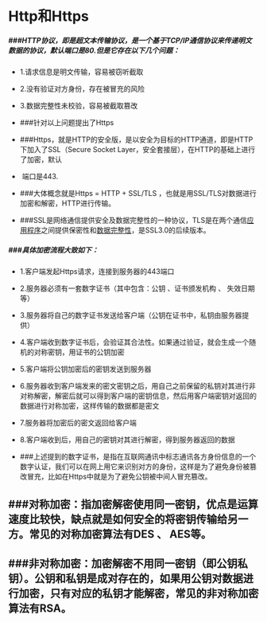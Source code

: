 # Http和Https

##### ###HTTP协议，即是超文本传输协议，是一个基于TCP/IP通信协议来传递明文数据的协议，默认端口是80.但是它存在以下几个问题：

- 1.请求信息是明文传输，容易被窃听截取
- 2.没有验证对方身份，存在被冒充的风险

- 3.数据完整性未校验，容易被截取篡改

- ###针对以上问题提出了Https

- ###Https，就是HTTP的安全版，是以安全为目标的HTTP通道，即是HTTP下加入了SSL（Secure Socket Layer，安全套接层），在HTTP的基础上进行了加密，默认 

- ​          端口是443.

- ###大体概念就是Https = HTTP + SSL/TLS ，也就是用SSL/TLS对数据进行加密和解密，HTTP进行传输。

- ###SSL是网络通信提供安全及数据完整性的一种协议，TLS是在两个通信[应用程序](Https://baike.baidu.com/item/应用程序/5985445)之间提供保密性和[数据完整性](Https://baike.baidu.com/item/数据完整性/110071)，是SSL3.0的后续版本。

##### ###具体加密流程大致如下：

- 1.客户端发起Https请求，连接到服务器的443端口
- 2.服务器必须有一套数字证书（其中包含：公钥 、证书颁发机构 、 失效日期等）

- 3.服务器将自己的数字证书发送给客户端（公钥在证书中，私钥由服务器提供）

- 4.客户端收到数字证书后，会验证其合法性。如果通过验证，就会生成一个随机的对称密钥，用证书的公钥加密

- 5.客户端将公钥加密后的密钥发送到服务器

- 6.服务器收到客户端发来的密文密钥之后，用自己之前保留的私钥对其进行非对称解密，解密后就可以得到客户端的密钥信息，然后用客户端密钥对返回的数据进行对称加密，这样传输的数据都是密文

- 7.服务器将加密后的密文返回给客户端

- 8.客户端收到后，用自己的密钥对其进行解密，得到服务器返回的数据

- ###上述提到的数字证书，是指在互联网通讯中标志通讯各方身份信息的一个数字认证，我们可以在网上用它来识别对方的身份，这样是为了避免身份被篡改冒充，比如在Https中就是为了避免公钥被中间人冒充篡改。

## **###对称加密：指加密解密使用同一密钥，优点是运算速度比较快，缺点就是如何安全的将密钥传输给另一方。常见的对称加密算法有DES  、 AES等。**

## **###非对称加密：加密解密不用同一密钥（即公钥私钥）。公钥和私钥是成对存在的，如果用公钥对数据进行加密，只有对应的私钥才能解密，常见的非对称加密算法有RSA。**

